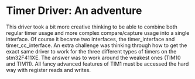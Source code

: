 # Timer Driver: An adventure
  This driver took a bit more creative thinking to be able to combine both regular timer usage and more complex compare/capture usage into a single interface. Of course it became two interfaces, the timer_interface and timer_cc_interface.   An extra challenge was thinking through how to get the exact same driver to work for the three different types of timers on the stm32F411XE. The answer was to work around the weakest ones (TIM10 and TIM11). All fancy advanced features of TIM1 must be accessed the hard way with register reads and writes.
